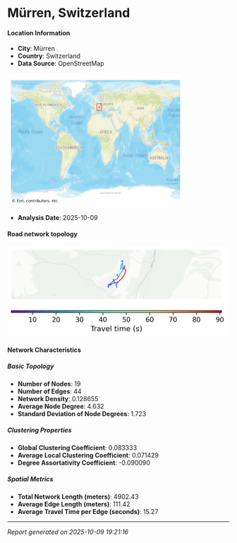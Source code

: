 # Mürren, Switzerland

#### Location Information

- **City**: Mürren
- **Country**: Switzerland
- **Data Source**: OpenStreetMap
<img src="Mürren_location.png" alt="Mürren Location Map" width="400" />

- **Analysis Date**: 2025-10-09

#### Road network topology

<img src="Mürren_network_map.png" alt="Mürren Road Network Map" width="500"/>

#### Network Characteristics

##### Basic Topology

- **Number of Nodes**: 19
- **Number of Edges**: 44
- **Network Density**: 0.128655
- **Average Node Degree**: 4.632
- **Standard Deviation of Node Degrees**: 1.723

##### Clustering Properties

- **Global Clustering Coefficient**: 0.083333
- **Average Local Clustering Coefficient**: 0.071429
- **Degree Assortativity Coefficient**: -0.090090

##### Spatial Metrics

- **Total Network Length (meters)**: 4902.43
- **Average Edge Length (meters)**: 111.42
- **Average Travel Time per Edge (seconds)**: 15.27

---
*Report generated on 2025-10-09 19:21:16*
